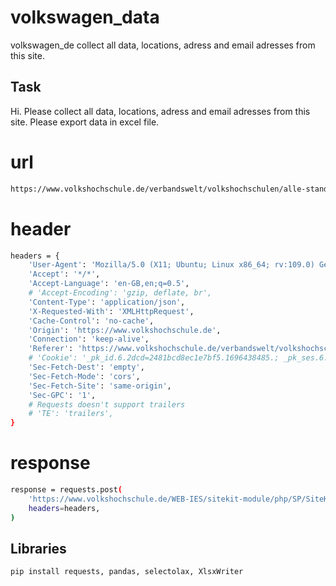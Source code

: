 # volkswagen_data
volkswagen_de collect all data, locations, adress and email adresses from this site.

## Task
Hi. Please collect all data, locations, adress and email adresses from this site. Please export data in excel file.
# url
```bash
https://www.volkshochschule.de/verbandswelt/volkshochschulen/alle-standorte.php?form=search-1.form&sp%3Afulltext%5B%5D=&sp%3Acategories%5B7679%5D%5B%5D=-&sp%3Acategories%5B7679%5D%5B%5D=__last__&action=submit
```
# header
```bash
headers = {
    'User-Agent': 'Mozilla/5.0 (X11; Ubuntu; Linux x86_64; rv:109.0) Gecko/20100101 Firefox/118.0',
    'Accept': '*/*',
    'Accept-Language': 'en-GB,en;q=0.5',
    # 'Accept-Encoding': 'gzip, deflate, br',
    'Content-Type': 'application/json',
    'X-Requested-With': 'XMLHttpRequest',
    'Cache-Control': 'no-cache',
    'Origin': 'https://www.volkshochschule.de',
    'Connection': 'keep-alive',
    'Referer': 'https://www.volkshochschule.de/verbandswelt/volkshochschulen/alle-standorte.php?form=search-1.form&sp%3Afulltext%5B%5D=&sp%3Acategories%5B7679%5D%5B%5D=-&sp%3Acategories%5B7679%5D%5B%5D=__last__&action=submit',
    # 'Cookie': '_pk_id.6.2dcd=2481bcd8ec1e7bf5.1696438485.; _pk_ses.6.2dcd=1; mtm_consent=1696438485392; cookies-accepted=true',
    'Sec-Fetch-Dest': 'empty',
    'Sec-Fetch-Mode': 'cors',
    'Sec-Fetch-Site': 'same-origin',
    'Sec-GPC': '1',
    # Requests doesn't support trailers
    # 'TE': 'trailers',
}
```
# response
```bash
response = requests.post(
    'https://www.volkshochschule.de/WEB-IES/sitekit-module/php/SP/SiteKit/Rpc/Server/Port.php',
    headers=headers,
)
```
## Libraries
```bash
pip install requests, pandas, selectolax, XlsxWriter
```

